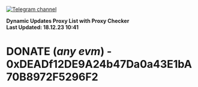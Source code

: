 [![Telegram channel](https://img.shields.io/endpoint?url=https://runkit.io/damiankrawczyk/telegram-badge/branches/master?url=https://t.me/n4z4v0d)](https://t.me/n4z4v0d) 

**Dynamic Updates Proxy List with Proxy Checker**  
**Last Updated: 18.12.23 10:41**

# DONATE (_any evm_) - 0xDEADf12DE9A24b47Da0a43E1bA70B8972F5296F2
